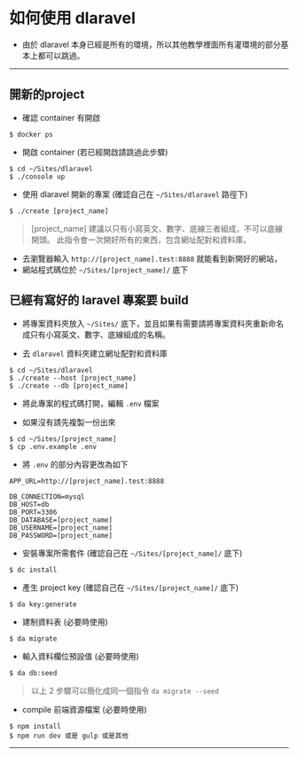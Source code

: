 # 如何使用 dlaravel

* 由於 dlaravel 本身已經是所有的環境，所以其他教學裡面所有灌環境的部分基本上都可以跳過。

***

## 開新的project

* 確認 container 有開啟
```
$ docker ps
``` 

* 開啟 container (若已經開啟請跳過此步驟)
```
$ cd ~/Sites/dlaravel
$ ./console up
```

* 使用 dlaravel 開新的專案 (確認自己在 `~/Sites/dlaravel` 路徑下)
```
$ ./create [project_name]
```

> [project_name] 建議以只有小寫英文、數字、底線三者組成，不可以底線開頭。
> 此指令會一次開好所有的東西，包含網址配對和資料庫。

* 去瀏覽器輸入 `http://[project_name].test:8888` 就能看到新開好的網站，
* 網站程式碼位於 `~/Sites/[project_name]/` 底下

## 已經有寫好的 laravel 專案要 build

* 將專案資料夾放入 `~/Sites/` 底下，並且如果有需要請將專案資料夾重新命名成只有小寫英文、數字、底線組成的名稱。

* 去 `dlaravel` 資料夾建立網址配對和資料庫
```
$ cd ~/Sites/dlaravel
$ ./create --host [project_name]
$ ./create --db [project_name]
```

* 將此專案的程式碼打開，編輯 `.env` 檔案

* 如果沒有請先複製一份出來
```
$ cd ~/Sites/[project_name]
$ cp .env.example .env
```

* 將 `.env` 的部分內容更改為如下
```
APP_URL=http://[project_name].test:8888

DB_CONNECTION=mysql
DB_HOST=db
DB_PORT=3306
DB_DATABASE=[project_name]
DB_USERNAME=[project_name]
DB_PASSWORD=[project_name]
```

* 安裝專案所需套件 (確認自己在 `~/Sites/[project_name]/` 底下)
```
$ dc install
```

* 產生 project key (確認自己在 `~/Sites/[project_name]/` 底下)
```
$ da key:generate
```

* 建制資料表 (必要時使用)
```
$ da migrate
```

* 輸入資料欄位預設值 (必要時使用)
```
$ da db:seed
```

> 以上 2 步驟可以簡化成同一個指令 `da migrate --seed`

* compile 前端資源檔案 (必要時使用)
```
$ npm install
$ npm run dev 或是 gulp 或是其他
```

***

